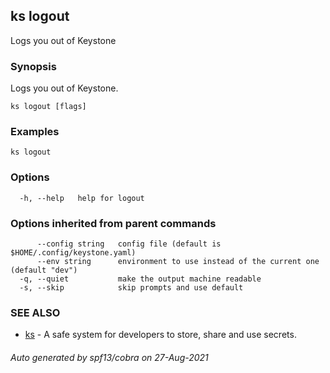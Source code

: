 ## ks logout

Logs you out of Keystone

### Synopsis

Logs you out of Keystone.

```
ks logout [flags]
```

### Examples

```
ks logout
```

### Options

```
  -h, --help   help for logout
```

### Options inherited from parent commands

```
      --config string   config file (default is $HOME/.config/keystone.yaml)
      --env string      environment to use instead of the current one (default "dev")
  -q, --quiet           make the output machine readable
  -s, --skip            skip prompts and use default
```

### SEE ALSO

* [ks](ks.md)	 - A safe system for developers to store, share and use secrets.

###### Auto generated by spf13/cobra on 27-Aug-2021
